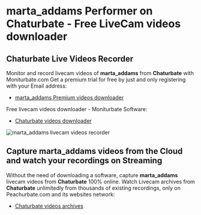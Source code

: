 # marta_addams Performer on Chaturbate - Free LiveCam videos downloader

## Chaturbate Live Videos Recorder

Monitor and record livecam videos of **marta_addams** from **Chaturbate** with Moniturbate.com
Get a premium trial for free by just and only registering with your Email address:
* [marta_addams Premium videos downloader](https://moniturbate.com/request-demo-licence-key.html)

Free livecam videos downloader - Moniturbate Software:
* [Chaturbate videos downloader](https://moniturbate.com/moniturbate-download-software.html)

![marta_addams livecam videos recorder](https://peachurnet.com/templates/moniturbate-software.png)


## Capture marta_addams videos from the Cloud and watch your recordings on Streaming

Without the need of downloading a software, capture **marta_addams** livecam videos from **Chaturbate** 100% online.
Watch Livecam archives from **Chaturbate** unlimitedly from thousands of existing recordings, only on Peachurbate.com and its websites network:
* [Chaturbate videos archives](https://peachurnet.com/)